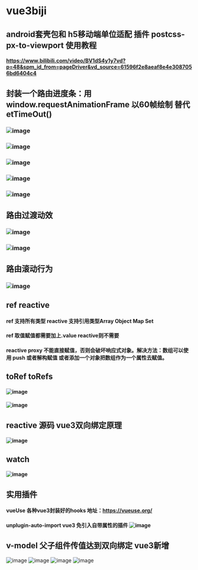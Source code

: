 # vue3biji

## android套壳包和 h5移动端单位适配 插件 postcss-px-to-viewport 使用教程 
#### https://www.bilibili.com/video/BV1dS4y1y7vd?p=48&spm_id_from=pageDriver&vd_source=61596f2e8aeaf8e4e3087056bd6404c4

## 封装一个路由进度条：用 window.requestAnimationFrame 以60帧绘制 替代etTimeOut()
### ![image](https://user-images.githubusercontent.com/84298308/229272673-21da7ef6-fe75-4ae8-90a2-8202b00d8833.png)
### ![image](https://user-images.githubusercontent.com/84298308/229272463-a5f28ca1-6ef4-4b86-87b8-8bd2816804c1.png)
### ![image](https://user-images.githubusercontent.com/84298308/229272484-d200e7bf-1792-4128-8ff7-3739555600f1.png)
### ![image](https://user-images.githubusercontent.com/84298308/229272542-066e0bd7-9b33-4e28-b605-5696f25487dd.png)
### ![image](https://user-images.githubusercontent.com/84298308/229272556-f34e9778-3a9f-4baa-bc9e-603a978245ef.png)

## 路由过渡动效
### ![image](https://user-images.githubusercontent.com/84298308/229273678-d18de3df-1eb9-4821-b949-baea0bb7c158.png)
### ![image](https://user-images.githubusercontent.com/84298308/229273729-8ea33175-1162-4872-892b-7b2aa8253b3d.png)

## 路由滚动行为
### ![image](https://user-images.githubusercontent.com/84298308/229273865-9a26ac54-7bdf-498a-9be9-e1606d00e64a.png)

## ref reactive
#### ref 支持所有类型  reactive 支持引用类型Array Object Map Set
#### ref 取值赋值都需要加上.value reactive则不需要
#### reactive proxy 不能直接赋值，否则会破坏响应式对象。解决方法：数组可以使用 push 或者解构赋值 或者添加一个对象把数组作为一个属性去赋值。 

## toRef toRefs
#### ![image](https://user-images.githubusercontent.com/84298308/230006911-9005b6e8-ad15-4fe2-bed2-3033246a99c8.png)
#### ![image](https://user-images.githubusercontent.com/84298308/230007731-8d76cf06-a228-4475-ba3e-ced70e5d149b.png)


## reactive 源码 vue3双向绑定原理
#### ![image](https://user-images.githubusercontent.com/84298308/230026862-032ef8da-b9b9-4376-a54e-804d130cea14.png)

## watch 
#### ![image](https://user-images.githubusercontent.com/84298308/230031556-19120925-2ba7-4db3-8298-91ec088818e1.png)

## 实用插件 
#### vueUse 各种vue3封装好的hooks 地址：https://vueuse.org/
#### unplugin-auto-import vue3 免引入自带属性的插件  ![image](https://user-images.githubusercontent.com/84298308/230037216-bec8f146-0d68-4944-9cd8-c7078e5a89f2.png)

## v-model 父子组件传值达到双向绑定 vue3新增
![image](https://user-images.githubusercontent.com/84298308/230271910-19039b2b-d27d-4a62-88ed-bafa2aac895a.png)
![image](https://user-images.githubusercontent.com/84298308/230063389-ce3c2d69-5ed0-40ad-a4a3-ed5b840a42c3.png)
![image](https://user-images.githubusercontent.com/84298308/230063636-c2443240-d836-4288-8cff-3a995503b213.png)
![image](https://user-images.githubusercontent.com/84298308/230063981-20f3818e-5f8e-4dbe-9359-e29bd1cb8453.png)

